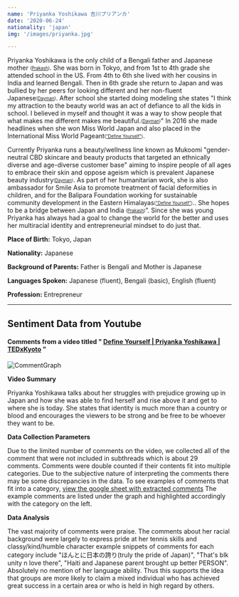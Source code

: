 ```yaml
---
name: 'Priyanka Yoshikawa 吉川プリアンカ'
date: '2020-06-24'
nationality: 'japan'
img: '/images/priyanka.jpg'

---
```

Priyanka Yoshikawa is the only child of a Bengali father and Japanese mother <sub><sup>([Prakash](https://surp2020.racheljn.vercel.app/sources))</sup></sub>. She was born in Tokyo, and from 1st to 4th grade she attended school in the US. From 4th to 6th she lived with her cousins in India and learned Bengali. Then in 6th grade she return to Japan and was bullied by her peers for looking different and her non-fluent Japanese<sub><sup>([Dayman](https://surp2020.racheljn.vercel.app/sources))</sup></sub>. After school she started doing modeling she states "I think my attraction to the beauty world was an act of defiance to all the kids in school. I believed in myself and thought it was a way to show people that what makes me different makes me beautiful.<sub><sup>([Dayman](https://surp2020.racheljn.vercel.app/sources))</sup></sub>" In 2016 she made headlines when she won Miss World Japan and also placed in the International Miss World Pageant<sub><sup>(["Define Yourself"](https://surp2020.racheljn.vercel.app/sources))</sup></sub>.

Currently Priyanka runs a beauty/wellness line known as Mukoomi "gender-neutral CBD skincare and beauty products that targeted an ethnically diverse and age-diverse customer base" aiming to inspire people of all ages to embrace their skin and oppose ageism which is prevalent Japanese beauty industry<sub><sup>([Dayman](https://surp2020.racheljn.vercel.app/sources))</sup></sub>. As part of her humanitarian work, she is also ambassador for Smile Asia to promote treatment of facial deformities in children, and for the Balipara Foundation working for sustainable community development in the Eastern Himalayas<sub><sup>(["Define Yourself"](https://surp2020.racheljn.vercel.app/sources))</sup></sub>.. She hopes to be a bridge between Japan and India <sub><sup>([Prakash](https://surp2020.racheljn.vercel.app/sources))</sup></sub>”. Since she was young Priyanka has always had a goal to change the world for the better and uses her multiracial identity and entrepreneurial mindset to do just that.

**Place of Birth:** Tokyo, Japan

**Nationality:** Japanese

**Background of Parents:** Father is Bengali and Mother is Japanese

**Languages Spoken:** Japanese (fluent), Bengali (basic), English (fluent)

**Profession:** Entrepreneur

---

## Sentiment Data from Youtube

#### Comments from a video titled " [Define Yourself | Priyanka Yoshikawa | TEDxKyoto](https://www.youtube.com/watch?v=UqGwAlD5kkA) "

![CommentGraph](/images/naomi/NaomiOsakavsCocoGauff.svg)

**Video Summary**

 Priyanka Yoshikawa talks about her struggles with prejudice growing up in Japan and how she was able to find herself and rise above it and get to where she is today. She states that identity is much more than a country or blood and encourages the viewers to be strong and be free to be whoever they want to be.

**Data Collection Parameters**

 Due to the limited number of comments on the video, we collected all of the comment that were not included in subthreads which is about 29 comments. Comments were double counted if their contents fit into multiple categories. Due to the subjective nature of interpreting the comments there may be some discrepancies in the data. To see examples of comments that fit into a category, [view the google sheet with extracted comments](https://docs.google.com/spreadsheets/d/1iFAcS1Qrt4zLQA6nlotBMpiq1fN-Pi7NmQbsJqzfQro/edit?usp=sharing)  The example comments are listed under the graph and highlighted accordingly with the category on the left.


 **Data Analysis**

 The vast majority of comments were praise. The comments about her racial background were largely to express pride at her tennis skills and classy/kind/humble character example snippets of comments for each category include "ほんとに日本の誇り(truly the pride of Japan)", "That's blk unity n love there", "Haiti and Japanese parent brought up better PERSON". Absolutely no mention of her language ability. Thus this supports the idea that groups are more likely to claim a mixed individual who has achieved great success in a certain area or who is held in high regard by others.
